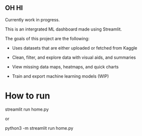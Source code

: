 ## OH HI

Currently work in progress.

This is an intergrated ML dashboard made using Streamlit.

The goals of this project are the following:

* Uses datasets that are either uploaded or fetched from Kaggle

* Clean, filter, and explore data with visual aids, and summaries

* View missing data maps, heatmaps, and quick charts

* Train and export machine learning models (WIP)

# How to run

streamlit run home.py

or

python3 -m streamlit run home.py


